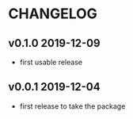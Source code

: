 # CHANGELOG

## v0.1.0 2019-12-09

- first usable release

## v0.0.1 2019-12-04

- first release to take the package
